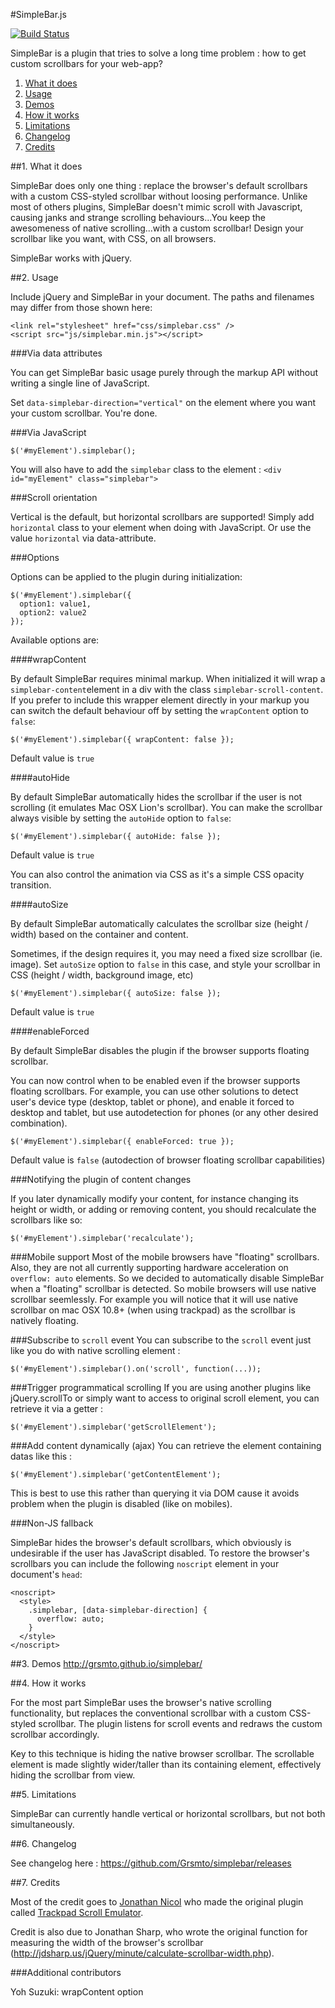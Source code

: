 #SimpleBar.js

[![Build Status](https://travis-ci.org/Grsmto/simplebar.png?branch=v1.0)](https://travis-ci.org/Grsmto/simplebar)

SimpleBar is a plugin that tries to solve a long time problem : how to get custom scrollbars for your web-app?

1. [What it does](#1-what-it-does)
2. [Usage](#2-usage)
3. [Demos](#3-demos)
4. [How it works](#4-how-it-works)
5. [Limitations](#5-limitations)
6. [Changelog](#6-changelog)
7. [Credits](#7-credits)

##1. What it does

SimpleBar does only one thing : replace the browser's default scrollbars with a custom CSS-styled scrollbar without loosing performance. Unlike most of others plugins, SimpleBar doesn't mimic scroll with Javascript, causing janks and strange scrolling behaviours...You keep the awesomeness of native scrolling...with a custom scrollbar!
Design your scrollbar like you want, with CSS, on all browsers.

SimpleBar works with jQuery.

##2. Usage

Include jQuery and SimpleBar in your document. The paths and filenames may differ from those shown here:

    <link rel="stylesheet" href="css/simplebar.css" />
    <script src="js/simplebar.min.js"></script>

###Via data attributes

You can get SimpleBar basic usage purely through the markup API without writing a single line of JavaScript.

Set `data-simplebar-direction="vertical"` on the element where you want your custom scrollbar. You're done.

###Via JavaScript

    $('#myElement').simplebar();

You will also have to add the `simplebar` class to the element : `<div id="myElement" class="simplebar">`

###Scroll orientation

Vertical is the default, but horizontal scrollbars are supported! Simply add `horizontal` class to your element when doing with JavaScript. Or use the value `horizontal` via data-attribute.

###Options

Options can be applied to the plugin during initialization:

    $('#myElement').simplebar({
      option1: value1,
      option2: value2
    });

Available options are:

####wrapContent

By default SimpleBar requires minimal markup. When initialized it will wrap a `simplebar-content`element in a div with the class `simplebar-scroll-content`. If you prefer to include this wrapper element directly in your markup you can switch the default behaviour off by setting the `wrapContent` option to `false`:

    $('#myElement').simplebar({ wrapContent: false });

Default value is `true`

####autoHide

By default SimpleBar automatically hides the scrollbar if the user is not scrolling (it emulates Mac OSX Lion's scrollbar). You can make the scrollbar always visible by setting the `autoHide` option to `false`:

    $('#myElement').simplebar({ autoHide: false });


Default value is `true`

You can also control the animation via CSS as it's a simple CSS opacity transition.

####autoSize

By default SimpleBar automatically calculates the scrollbar size (height / width) based on the container and content.

Sometimes, if the design requires it, you may need a fixed size scrollbar (ie. image).
Set `autoSize` option to `false` in this case, and style your scrollbar in CSS (height / width, background image, etc)

    $('#myElement').simplebar({ autoSize: false });


Default value is `true`

####enableForced

By default SimpleBar disables the plugin if the browser supports floating scrollbar.

You can now control when to be enabled even if the browser supports floating scrollbars.
For example, you can use other solutions to detect user's device type (desktop, tablet or phone), and enable it forced to desktop and tablet, but use autodetection for phones (or any other desired combination).

    $('#myElement').simplebar({ enableForced: true });
    
Default value is `false` (autodection of browser floating scrollbar capabilities)

###Notifying the plugin of content changes

If you later dynamically modify your content, for instance changing its height or width, or adding or removing content, you should recalculate the scrollbars like so:

    $('#myElement').simplebar('recalculate');

###Mobile support
Most of the mobile browsers have "floating" scrollbars. Also, they are not all currently supporting hardware acceleration on `overflow: auto` elements. So we decided to automatically disable SimpleBar when a "floating" scrollbar is detected. So mobile browsers will use native scrollbar seemlessly.
For example you will notice that it will use native scrollbar on mac OSX 10.8+ (when using trackpad) as the scrollbar is natively floating.

###Subscribe to `scroll` event
You can subscribe to the `scroll` event just like you do with native scrolling element :

    $('#myElement').simplebar().on('scroll', function(...));
    
###Trigger programmatical scrolling
If you are using another plugins like jQuery.scrollTo or simply want to access to original scroll element, you can retrieve it via a getter :

    $('#myElement').simplebar('getScrollElement');

###Add content dynamically (ajax)
You can retrieve the element containing datas like this :

    $('#myElement').simplebar('getContentElement');

This is best to use this rather than querying it via DOM cause it avoids problem when the plugin is disabled (like on mobiles).

###Non-JS fallback

SimpleBar hides the browser's default scrollbars, which obviously is undesirable if the user has JavaScript disabled. To restore the browser's scrollbars you can include the following `noscript` element in your document's `head`:

    <noscript>
      <style>
        .simplebar, [data-simplebar-direction] {
          overflow: auto;
        }
      </style>
    </noscript>

##3. Demos
http://grsmto.github.io/simplebar/

##4. How it works

For the most part SimpleBar uses the browser's native scrolling functionality, but replaces the conventional scrollbar with a custom CSS-styled scrollbar. The plugin listens for scroll events and redraws the custom scrollbar accordingly.

Key to this technique is hiding the native browser scrollbar. The scrollable element is made slightly wider/taller than its containing element, effectively hiding the scrollbar from view.

##5. Limitations

SimpleBar can currently handle vertical or horizontal scrollbars, but not both simultaneously.

##6. Changelog

See changelog here : https://github.com/Grsmto/simplebar/releases

##7. Credits

Most of the credit goes to [Jonathan Nicol](http://www.f6design.com/) who made the original plugin called [Trackpad Scroll Emulator](https://github.com/jnicol/trackpad-scroll-emulator).

Credit is also due to Jonathan Sharp, who wrote the original function for measuring the width of the browser's scrollbar (http://jdsharp.us/jQuery/minute/calculate-scrollbar-width.php).

###Additional contributors

Yoh Suzuki: wrapContent option
